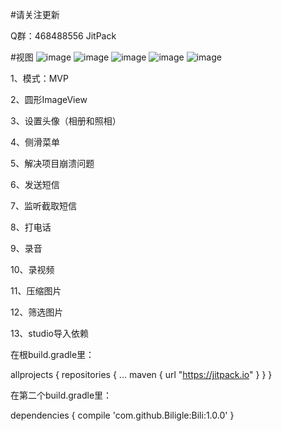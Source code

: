 #请关注更新

Q群：468488556 JitPack

#视图
![image](https://github.com/Biligle/Bili/blob/master/picture/a.png)
![image](https://github.com/Biligle/Bili/blob/master/picture/b.png)
![image](https://github.com/Biligle/Bili/blob/master/picture/c.png)
![image](https://github.com/Biligle/Bili/blob/master/picture/d.png)
![image](https://github.com/Biligle/Bili/blob/master/picture/e.png)

1、模式：MVP

2、圆形ImageView

3、设置头像（相册和照相）

4、侧滑菜单

5、解决项目崩溃问题

6、发送短信

7、监听截取短信

8、打电话

9、录音

10、录视频

11、压缩图片

12、筛选图片

13、studio导入依赖

在根build.gradle里：

allprojects { repositories { ... maven { url "https://jitpack.io" } } }

在第二个build.gradle里：

dependencies {
        compile 'com.github.Biligle:Bili:1.0.0'
}
